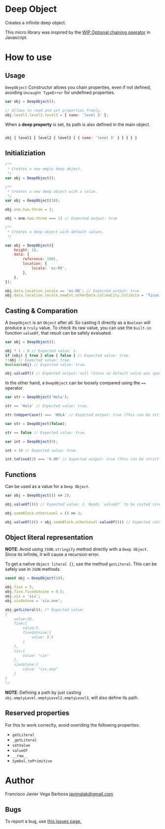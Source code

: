 Deep Object
===========

Creates a infinite deep object.

This micro library was inspired by the [WIP Optional chaining operator](https://developer.mozilla.org/en-US/docs/Web/JavaScript/Reference/Operators/Optional_chaining) in Javascript.

How to use
==========

Usage
-----

`DeepObject` Constructor allows you chain properties, even if not defined, avoiding `Uncaught TypeError` for undefined properties.

```javascript
var obj = DeepObject();

// Allows to read and set properties freely.
obj.level1.level2.level3 = { name: 'level 3' };
```

When a __deep property__ is set, its path is also defined in the main object.

```javascript

obj { level1 { level2 { level3 { { name: 'level 3' } } } } }
```

Initializiation
---------------

```javascript
/**
 * Creates a new empty deep object.
 */
var obj = DeepObject();
```

```javascript
/**
 * Creates a new deep object with a value.
 */
var obj = DeepObject(10);

obj.one.two.three = 3;

obj + one.two.three === 13 // Expected output: true

```

```javascript
/**
 * Creates a deep object with default values.
 */

var obj = DeepObject({
    height: 10,
    data: {
        reference: 1001,
        location: {
            locale: 'es-MX',
        },
    },
});

obj.data.location.locale == 'es-MX'; // Expected output: true
obj.data.location.locale.newExt.otherData.ColimaCity.Colimita = 'Ticus'; // Still a DeepObject.

```

Casting & Comparation
---------------------

A `DeepObject` is an `Object` after all. So casting it directly as a `Boolean` will produce a `truly`
value. To check its raw value, you can use the `built-in` function `valueOf`, that result can be safely evaluated.

```javascript
var obj = DeepObject();

obj ? 1 : 0 // Expected value: 1.
if (obj) { true } else { false } // Expected value: true.
!!obj // Expected value: true.
Boolean(obj) // Expected value: true.

obj.valueOf() // Expected output: null (Since no default value was specified in the constructor).
```

In the other hand, a `DeepObject` can be loosely compared using the `==` operator.


```javascript
var str = DeepObject('Hola');

str == 'Hola' // Expected value: true.

str.toUpperCase() === 'HOLA' // Expected output: true (This can be strictly compared because `toUpperCase` method returns a native string).
```

```javascript
var str = DeepObject(false);

str == false // Expected value: true.
```

```javascript
var int = DeepObject(9);

int < 10 // Expected value: true.

int.toFixed(2) === '9.00' // Expected output: true (This can be strictly compared because `toUpperCase` method returns a native string).
```

Functions
---------

Can be used as a value for a `Deep Object`.

```javascript
var obj = DeepObject(() => 2);

obj.valueOf()() // Expected value: 2. Needs `valueOf` to be casted since its default value is a function.

obj.someBlock.otherLevel = () => 3;

obj.valueOf()() + obj.someBlock.otherLevel.valueOf()() // Expected value: 5
```

Object literal representation
-----------------------------

__NOTE__: Avoid using `JSON.stringify` method directly with a `Deep Object`. Since its infinite, it will cause a recursion error.

To get a native `Object literal {}`, use the method `getLiteral`. This can be safely use in `JSON` methods.

```javascript
const obj = DeepObject(10);

obj.five = 5;
obj.five.fivedotnine = 9.5;
obj.six = 'six';
obj.sixdotone = 'six.one';

obj.getLiteral(); /* Expected value:
{
    value:10,
    five:{
        value:5,
        fivedotnine:{
            value: 9.5
        }
    },
    six:{
        value: "six"
    },
    sixdotone:{
        value: "six.one"
    }
}
*/
```

__NOTE__: Defining a path by just casting `obj.emptyLevel.emptyLevel2.emptyLevel3`, will also define its path.


Reserved properties
-------------------

For this to work correclty, avoid overiding the following properties:

- `getLiteral`
- `_getLiteral`
- `setValue`
- `valueOf`
- `__raw__`
- `Symbol.toPrimitive`


Author
======

Francisco Javier Vega Barbosa javimalak@gmail.com


Bugs
----

To report a bug, use <a target="_blank" href="https://github.com/JVegaB/DeepObject/issues">this issues page.</a>

